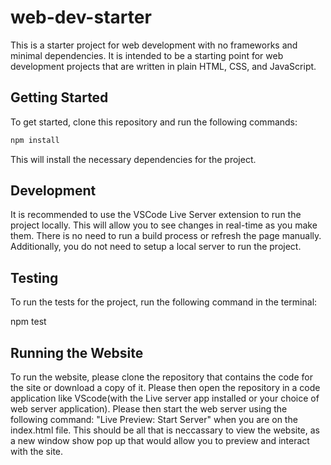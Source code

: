 # web-dev-starter

This is a starter project for web development with no frameworks and minimal
dependencies. It is intended to be a starting point for web development projects
that are written in plain HTML, CSS, and JavaScript.

## Getting Started

To get started, clone this repository and run the following commands:

```bash
npm install
```
This will install the necessary dependencies for the project.

## Development

It is recommended to use the VSCode Live Server extension to run the project
locally. This will allow you to see changes in real-time as you make them. There
is no need to run a build process or refresh the page manually. Additionally,
you do not need to setup a local server to run the project.

## Testing

To run the tests for the project, run the following command in the terminal:

npm test

## Running the Website

To run the website, please clone the repository that contains the code for the site or download a copy of it. Please then open the repository in a code application like VScode(with the Live server app installed or your choice of web server application). Please then start the web server using the following command: "Live Preview: Start Server" when you are on the index.html file. This should be all that is neccassary to view the website, as a new window show pop up that would allow you to preview and interact with the site. 
